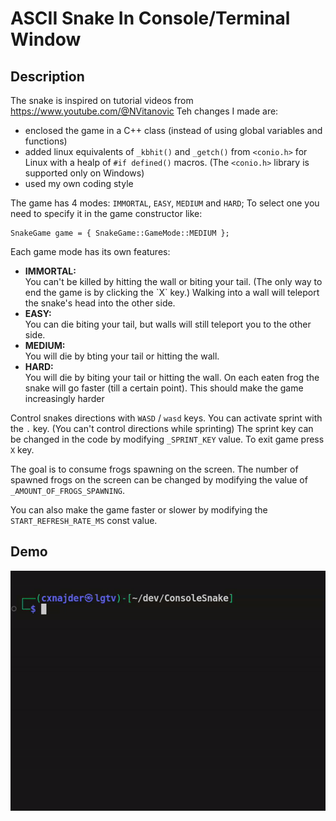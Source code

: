 # ASCII Snake In Console/Terminal Window

## Description
The snake is inspired on tutorial videos from https://www.youtube.com/@NVitanovic
Teh changes I made are:
- enclosed the game in a C++ class (instead of using global variables and functions)
- added linux equivalents of `_kbhit()` and `_getch()` from `<conio.h>` for Linux with a healp of `#if defined()` macros. (The `<conio.h>` library is supported only on Windows)
- used my own coding style

The game has 4 modes: `IMMORTAL`, `EASY`, `MEDIUM` and `HARD`;
To select one you need to specify it in the game constructor like: 
```
SnakeGame game = { SnakeGame::GameMode::MEDIUM };
```
Each game mode has its own features:
<ul>
<li><b>IMMORTAL:</b><br />
You can't be killed by hitting the wall or biting your tail. (The only way to end the game is by clicking the `X` key.)
Walking into a wall will teleport the snake's head into the other side.
</li>
<li><b>EASY:</b><br />
You can die biting your tail, but walls will still teleport you to the other side.
</li>
<li><b>MEDIUM:</b><br />
You will die by bting your tail or hitting the wall.
</li>
<li><b>HARD:</b><br />
You will die by biting your tail or hitting the wall. On each eaten frog the snake will go faster (till a certain point). This should make the game increasingly harder
</li>
</ul>

Control snakes directions with `WASD` / `wasd` keys.
You can activate sprint with the `.` key. (You can't control directions while sprinting)
The sprint key can be changed in the code by modifying `_SPRINT_KEY` value.
To exit game press `X` key.

The goal is to consume frogs spawning on the screen. The number of spawned frogs on the screen can be changed by modifying the value of `_AMOUNT_OF_FROGS_SPAWNING`.

You can also make the game faster or slower by modifying the `START_REFRESH_RATE_MS` const value.


## Demo
<p align="center">
  <img src="Demo.gif">
</p>



